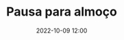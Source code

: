 ---
title: 'Pausa para almoço'
type: span
speakers:
  - PHPeste
picture: /assets/images/schedule/phpeste.jpg
linkedin: 
twitter: 
instagram: 
date: '2022-10-09 12:00'
rooms:
  - 1
---
